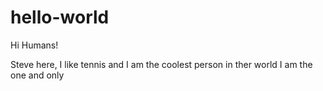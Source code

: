 # hello-world

Hi Humans!

Steve here, I like tennis and I am the coolest person in ther world
I am the one and only

